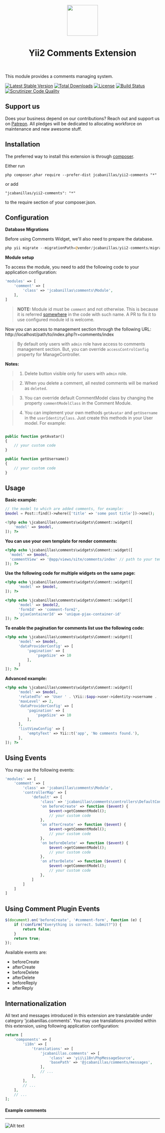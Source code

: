<p align="center">
    <a href="https://github.com/yiisoft" target="_blank">
        <img src="https://avatars0.githubusercontent.com/u/993323" height="100px">
    </a>
    <h1 align="center">Yii2 Comments Extension</h1>
    <br>
</p>

This module provides a comments managing system.

[![Latest Stable Version](https://poser.pugx.org/jcabanillas/yii2-comments/v/stable)](https://packagist.org/packages/jcabanillas/yii2-comments)
[![Total Downloads](https://poser.pugx.org/jcabanillas/yii2-comments/downloads)](https://packagist.org/packages/jcabanillas/yii2-comments)
[![License](https://poser.pugx.org/jcabanillas/yii2-comments/license)](https://packagist.org/packages/jcabanillas/yii2-comments)
[![Build Status](https://travis-ci.org/jcabanillas/yii2-comments.svg?branch=master)](https://travis-ci.org/jcabanillas/yii2-comments)
[![Scrutinizer Code Quality](https://scrutinizer-ci.com/g/jcabanillas/yii2-comments/badges/quality-score.png?b=master)](https://scrutinizer-ci.com/g/jcabanillas/yii2-comments/?branch=master)

## Support us

Does your business depend on our contributions? Reach out and support us on [Patreon](https://www.patreon.com/jcabanillas).
All pledges will be dedicated to allocating workforce on maintenance and new awesome stuff.

Installation
------------

The preferred way to install this extension is through [composer](http://getcomposer.org/download/).

Either run

```
php composer.phar require --prefer-dist jcabanillas/yii2-comments "*"
```

or add

```
"jcabanillas/yii2-comments": "*"
```

to the require section of your composer.json.


Configuration
-----------------------

**Database Migrations**

Before using Comments Widget, we'll also need to prepare the database.
```php
php yii migrate --migrationPath=@vendor/jcabanillas/yii2-comments/migrations
```

**Module setup**

To access the module, you need to add the following code to your application configuration:
```php
'modules' => [
    'comment' => [
        'class' => 'jcabanillas\comments\Module',
    ],
]
```
>**NOTE:** Module id must be `comment` and not otherwise. This is because it is referred [somewhere](https://github.com/jcabanillas/yii2-comments/blob/master/traits/ModuleTrait.php#L20) in the code with such name. A PR to fix it to use configured module id is welcome.

Now you can access to management section through the following URL:
http://localhost/path/to/index.php?r=comments/index

> By default only users with `admin` role have access to comments management section. But, you can override `accessControlConfig` property for ManageController.

**Notes:**
> 1) Delete button visible only for users with `admin` role.

> 2) When you delete a comment, all nested comments will be marked as `deleted`.

> 3) You can override default CommentModel class by changing the property `commentModelClass` in the Comment Module.

> 4) You can implement your own methods `getAvatar` and `getUsername` in the `userIdentityClass`. Just create this methods in your User model. For example:

```php

public function getAvatar()
{
    // your custom code
}

public function getUsername()
{
    // your custom code
}

```

Usage
-------------------
**Basic example:**
```php
// the model to which are added comments, for example:
$model = Post::find()->where(['title' => 'some post title'])->one();

<?php echo \jcabanillas\comments\widgets\Comment::widget([
    'model' => $model,
]); ?>
```

**You can use your own template for render comments:**

  ```php
<?php echo \jcabanillas\comments\widgets\Comment::widget([
    'model' => $model,
    'commentView' => '@app/views/site/comments/index' // path to your template
]); ?>
  ```
  
**Use the following code for multiple widgets on the same page:**
  ```php
<?php echo \jcabanillas\comments\widgets\Comment::widget([
        'model' => $model,
]); ?>

<?php echo \jcabanillas\comments\widgets\Comment::widget([
        'model' => $model2,
        'formId' => 'comment-form2',
        'pjaxContainerId' => 'unique-pjax-container-id'
]); ?>
  ```
  
**To enable the pagination for comments list use the following code:**
```php
<?php echo \jcabanillas\comments\widgets\Comment::widget([
      'model' => $model,
      'dataProviderConfig' => [
          'pagination' => [
              'pageSize' => 10
          ],
      ]
]); ?>
```

**Advanced example:**
```php
<?php echo \jcabanillas\comments\widgets\Comment::widget([
      'model' => $model,
      'relatedTo' => 'User ' . \Yii::$app->user->identity->username . ' commented on the page ' . \yii\helpers\Url::current(),
      'maxLevel' => 2,
      'dataProviderConfig' => [
          'pagination' => [
              'pageSize' => 10
          ],
      ],
      'listViewConfig' => [
          'emptyText' => Yii::t('app', 'No comments found.'),
      ],
]); ?>
```

## Using Events

You may use the following events:

```php
'modules' => [
    'comment' => [
        'class' => 'jcabanillas\comments\Module',
        'controllerMap' => [
            'default' => [
                'class' => 'jcabanillas\comments\controllers\DefaultController',
                'on beforeCreate' => function ($event) {
                    $event->getCommentModel();
                    // your custom code
                },
                'on afterCreate' => function ($event) {
                    $event->getCommentModel();
                    // your custom code
                },
                'on beforeDelete' => function ($event) {
                    $event->getCommentModel();
                    // your custom code
                },
                'on afterDelete' => function ($event) {
                    $event->getCommentModel();
                    // your custom code
                },
            ]
        ]
    ]
]
```

## Using Comment Plugin Events

```js
$(document).on('beforeCreate', '#comment-form', function (e) {
    if (!confirm("Everything is correct. Submit?")) {
        return false;
    }
    return true;
});
```

Available events are:

* beforeCreate
* afterCreate
* beforeDelete
* afterDelete
* beforeReply
* afterReply

## Internationalization

All text and messages introduced in this extension are translatable under category 'jcabanillas.comments'.
You may use translations provided within this extension, using following application configuration:

```php
return [
    'components' => [
        'i18n' => [
            'translations' => [
                'jcabanillas.comments' => [
                    'class' => 'yii\i18n\PhpMessageSource',
                    'basePath' => '@jcabanillas/comments/messages',
                ],
                // ...
            ],
        ],
        // ...
    ],
    // ...
];
```

  
#### Example comments
-----
![Alt text](http://res.cloudinary.com/zfort/image/upload/v1467214676/comments-preview.png "Example comments")
